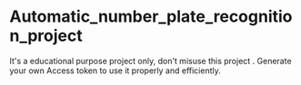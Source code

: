 # Automatic_number_plate_recognition_project
It's a educational purpose project only, don't misuse this project .
Generate your own Access token to use it properly and efficiently.
